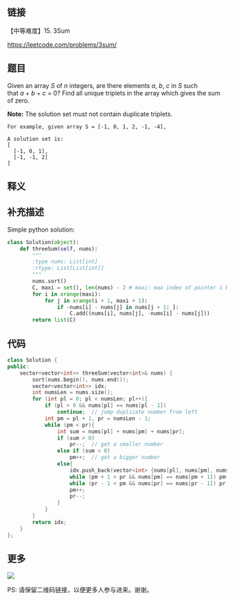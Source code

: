 ## 链接

【中等难度】15. 3Sum

https://leetcode.com/problems/3sum/


## 题目

Given an array *S* of *n* integers, are there elements *a*, *b*, *c* in *S* such that *a* + *b* + *c* = 0? Find all unique triplets in the array which gives the sum of zero.

**Note:** The solution set must not contain duplicate triplets.

```
For example, given array S = [-1, 0, 1, 2, -1, -4],

A solution set is:
[
  [-1, 0, 1],
  [-1, -1, 2]
]
```

## 释义






## 补充描述
Simple python solution:
```python
class Solution(object):
    def threeSum(self, nums):
        """
        :type nums: List[int]
        :rtype: List[List[int]]
        """ 
        nums.sort()
        C, maxi = set(), len(nums) - 2 # maxi: max index of pointer i backward
        for i in xrange(maxi):
            for j in xrange(i + 1, maxi + 1):
                if -nums[i] - nums[j] in nums[j + 1: ]:
                    C.add((nums[i], nums[j], -nums[i] - nums[j]))
        return list(C)
```





## 代码






```c++
class Solution {
public:
    vector<vector<int>> threeSum(vector<int>& nums) {
        sort(nums.begin(), nums.end());
        vector<vector<int>> idx;
        int numsLen = nums.size();
        for (int pl = 0; pl < numsLen; pl++){
            if (pl > 0 && nums[pl] == nums[pl - 1])
                continue;  // jump duplicate number from left
            int pm = pl + 1, pr = numsLen - 1;
            while (pm < pr){
                int sum = nums[pl] + nums[pm] + nums[pr];
                if (sum > 0)
                    pr--;  // get a smaller number
                else if (sum < 0)
                    pm++;  // get a bigger number
                else{
                    idx.push_back(vector<int> {nums[pl], nums[pm], nums[pr]});
                    while (pm + 1 < pr && nums[pm] == nums[pm + 1]) pm++;  // pass dup
                    while (pr - 1 < pm && nums[pr] == nums[pr - 1]) pr--;
                    pm++;
                    pr--;
                }
            }
        }
        return idx;
    }
};
```



## 更多

![](https://github.com/githubwoniu/learnprogram/blob/master/image/erweima.png)

PS: 请保留二维码链接，以便更多人参与进来。谢谢。
